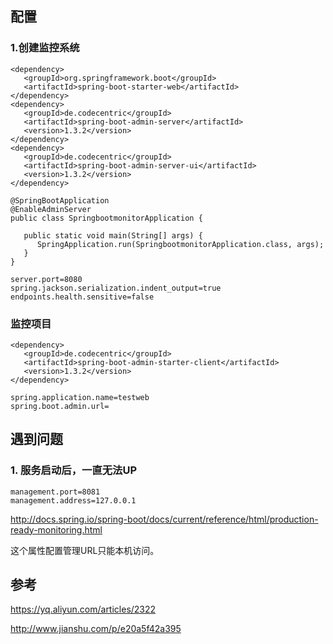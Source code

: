 
## 配置

### 1.创建监控系统

```
<dependency>
   <groupId>org.springframework.boot</groupId>
   <artifactId>spring-boot-starter-web</artifactId>
</dependency>
<dependency>
   <groupId>de.codecentric</groupId>
   <artifactId>spring-boot-admin-server</artifactId>
   <version>1.3.2</version>
</dependency>
<dependency>
   <groupId>de.codecentric</groupId>
   <artifactId>spring-boot-admin-server-ui</artifactId>
   <version>1.3.2</version>
</dependency>
```


```
@SpringBootApplication
@EnableAdminServer
public class SpringbootmonitorApplication {

   public static void main(String[] args) {
      SpringApplication.run(SpringbootmonitorApplication.class, args);
   }
}
```

```
server.port=8080
spring.jackson.serialization.indent_output=true
endpoints.health.sensitive=false
```


### 监控项目

```
<dependency>
   <groupId>de.codecentric</groupId>
   <artifactId>spring-boot-admin-starter-client</artifactId>
   <version>1.3.2</version>
</dependency>
```

```
spring.application.name=testweb
spring.boot.admin.url=
```






## 遇到问题

### 1. 服务启动后，一直无法UP

```
management.port=8081
management.address=127.0.0.1
```
http://docs.spring.io/spring-boot/docs/current/reference/html/production-ready-monitoring.html

这个属性配置管理URL只能本机访问。

## 参考

https://yq.aliyun.com/articles/2322

http://www.jianshu.com/p/e20a5f42a395

